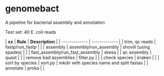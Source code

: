 # genomebact
A pipeline for bacterial assembly and annotation

Test set: 40 E. coli reads

| **xx** | **Rule** | **Description** |
| ------------- | ------------- |
| trim, qc reads | fastp/run_fastp |  |
| assembly | assembly/run_assembly | shovill (using spades) |
|  | fast_assembly/run_fast_assembly | skesa |
| qc assembly | quast |  |
| remove bad assemblies | filter.py |  |
| check species | kraken |  |
| sort by species | sort.py | mkdir with species name and split fastas |
| annotate | proka |  |
